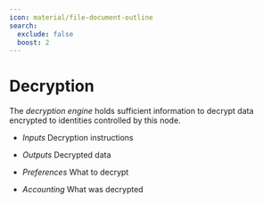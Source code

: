 ```yaml
---
icon: material/file-document-outline
search:
  exclude: false
  boost: 2
---
```


# Decryption

The _decryption engine_ holds sufficient information to decrypt data encrypted to identities controlled by this node.

- *Inputs*
    Decryption instructions

- *Outputs*
    Decrypted data

- *Preferences*
    What to decrypt

- *Accounting*
    What was decrypted
